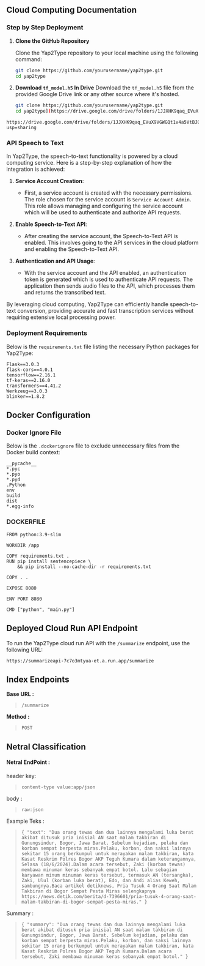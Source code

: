 
## Cloud Computing Documentation

### Step by Step Deployment

1. **Clone the GitHub Repository**

   Clone the Yap2Type repository to your local machine using the following command:

   ```bash
   git clone https://github.com/yourusername/yap2type.git
   cd yap2type

2. **Download `tf_model.h5` In Drive**
   Download the `tf_model.h5` file from the provided Google Drive link or any other source where it's hosted.

   ```bash
   git clone https://github.com/yourusername/yap2type.git
   cd yap2type](https://drive.google.com/drive/folders/1JJXHK9qaq_EVuX9VGWGQt1v4a5VtBJQj?usp=sharing)
```plaintext
https://drive.google.com/drive/folders/1JJXHK9qaq_EVuX9VGWGQt1v4a5VtBJQj?usp=sharing
```

### API Speech to Text

In Yap2Type, the speech-to-text functionality is powered by a cloud computing service. Here is a step-by-step explanation of how the integration is achieved:

1. **Service Account Creation**:
   - First, a service account is created with the necessary permissions. The role chosen for the service account is `Service Account Admin`. This role allows managing and configuring the service account which will be used to authenticate and authorize API requests.

2. **Enable Speech-to-Text API**:
   - After creating the service account, the Speech-to-Text API is enabled. This involves going to the API services in the cloud platform and enabling the Speech-to-Text API.

3. **Authentication and API Usage**:
   - With the service account and the API enabled, an authentication token is generated which is used to authenticate API requests. The application then sends audio files to the API, which processes them and returns the transcribed text.

By leveraging cloud computing, Yap2Type can efficiently handle speech-to-text conversion, providing accurate and fast transcription services without requiring extensive local processing power.

### Deployment Requirements

Below is the `requirements.txt` file listing the necessary Python packages for Yap2Type:

```plaintext
Flask==3.0.3
flask-cors==4.0.1
tensorflow==2.16.1
tf-keras==2.16.0
transformers==4.41.2
Werkzeug==3.0.3
blinker==1.8.2
```

## Docker Configuration

### Docker Ignore File

Below is the `.dockerignore` file to exclude unnecessary files from the Docker build context:

```plaintext
__pycache__
*.pyc
*.pyo
*.pyd
.Python
env
build
dist
*.egg-info
```

### DOCKERFILE

```plaintext
FROM python:3.9-slim

WORKDIR /app

COPY requirements.txt .
RUN pip install sentencepiece \
    && pip install --no-cache-dir -r requirements.txt

COPY . .

EXPOSE 8080

ENV PORT 8080

CMD ["python", "main.py"]
```

## Deployed Cloud Run API Endpoint
To run the Yap2Type cloud run API with the `/summarize` endpoint, use the following URL:

```plaintext
https://summarizeapi-7c7o3mtyua-et.a.run.app/summarize
```


## Index Endpoints
**Base URL :**

> `/summarize`

**Method :**

> `POST`

## Netral Classification
#### Netral EndPoint : <br>
header key: 

> `content-type value:app/json`

body :
> `raw:json`

Example Teks :
> `{
    "text": "Dua orang tewas dan dua lainnya mengalami luka berat akibat ditusuk pria inisial AN saat malam takbiran di Gunungsindur, Bogor, Jawa Barat. Sebelum kejadian, pelaku dan korban sempat berpesta miras.Pelaku, korban, dan saksi lainnya sekitar 15 orang berkumpul untuk merayakan malam takbiran, kata Kasat Reskrim Polres Bogor AKP Teguh Kumara dalam keterangannya, Selasa (18/6/2024).Dalam acara tersebut, Zaki (korban tewas) membawa minuman keras sebanyak empat botol. Lalu sebagian karyawan minum minuman keras tersebut, termasuk AN (tersangka), Zaki, Ulul (korban luka berat), Edo, dan Andi alias Keweh, sambungnya.Baca artikel detiknews, Pria Tusuk 4 Orang Saat Malam Takbiran di Bogor Sempat Pesta Miras selengkapnya https://news.detik.com/berita/d-7396601/pria-tusuk-4-orang-saat-malam-takbiran-di-bogor-sempat-pesta-miras."
}`

Summary :
> `{
    "summary": "Dua orang tewas dan dua lainnya mengalami luka berat akibat ditusuk pria inisial AN saat malam takbiran di Gunungsindur, Bogor, Jawa Barat. Sebelum kejadian, pelaku dan korban sempat berpesta miras.Pelaku, korban, dan saksi lainnya sekitar 15 orang berkumpul untuk merayakan malam takbiran, kata Kasat Reskrim Polres Bogor AKP Teguh Kumara.Dalam acara tersebut, Zaki membawa minuman keras sebanyak empat botol."
}`
